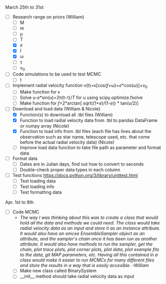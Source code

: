 March 25th to 31st
- [ ] Research range on priors (William)
  - [ ] M
  - [ ] m
  - [ ] &mu;
  - [ ] T
  - [X] _e_
  - [X] I
  - [X] &omega;
  - [ ] &tau;
  - [ ] v<sub>0</sub> 
- [ ] Code simulations to be used to test MCMC
  - [ ] t
- [ ] Implement radial velocity function v(t)=&kappa;[cos(_f_+&omega;)+_e_*cos(&omega;)]+v<sub>0</sub>
  - [ ] Make function for &kappa;
  - [ ] Solve u-_e_*sin(u)=2&pi;(t-&tau;)/_T_ for u using scipy.optimize.fsolve
  - [ ] Make function for _f_=2*arctan[ sqrt((1+_e_)/(1-_e_)) * tan(u/2)]
- [ ] Download and load data (William & Nicole)
  - [X] Function(s) to download all .tbl files (William)
  - [X] Function to load radial velocity data from .tbl to pandas DataFrame or numpy array (Nicole)
  - [X] Function to load info from .tbl files (each file has lines about the observation such as star name, telescope used, etc. that come before the actual radial velocity data) (Nicole)
  - [ ] Improve load data function to take file path as parameter and format data
- [ ] Format data
  - [ ] Dates are in Julian days, find out how to convert to seconds
  - [ ] Double-check proper data types in each column  
- [ ] Test functions https://docs.python.org/3/library/unittest.html
  - [ ] Test loading data
  - [ ] Test loading info
  - [ ] Test formatting data

Apr. 1st to 8th
- [ ] Code MCMC
  * _The way I was thinking about this was to create a class that would hold all the data and methods we could need. The class would take radial velocity data as an input and store it as an instance attribute. It would also have an emcee EnsembleSampler object as an attribute, and the sampler's chain once it has been run as another attribute. It would also have methods to run the sampler, get the chain, plot trace plots, plot corner plots, plot data, plot example fits to the data, git MAP parameters, etc. Having all this contained in a class would make it easier to run MCMCs for many different files and store the results in a way that is easily accesible. -William_ 
  - [ ] Make new class called BinarySystem
  - [ ] \_\_init\_\_ method should take radial velocity data as input  
